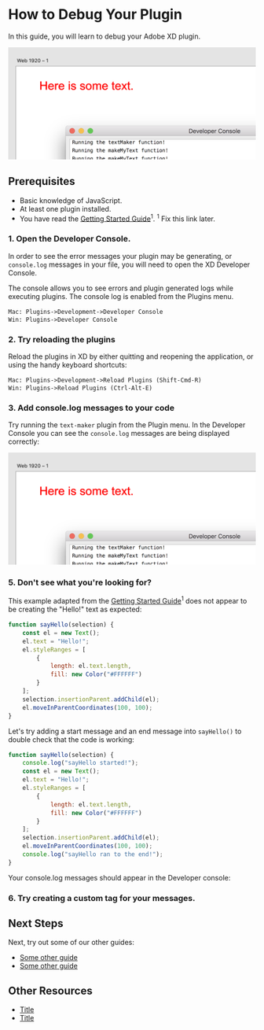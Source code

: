 # How to Debug Your Plugin

In this guide, you will learn to debug your Adobe XD plugin.

<!-- Image or GIF if necessary -->

![cosole-message](readme-assets/console-log-display.png)

<!-- doctoc command config: -->
<!-- $ doctoc ./readme.md --title "## Contents" --entryprefix 1. --gitlab --maxlevel 3 -->

<!-- START doctoc generated TOC please keep comment here to allow auto update -->
<!-- DON'T EDIT THIS SECTION, INSTEAD RE-RUN doctoc TO UPDATE -->


## Prerequisites

- Basic knowledge of JavaScript.
- At least one plugin installed.
- You have read the [Getting Started Guide](https://git.corp.adobe.com/finnegan/xd-guides-samples/tree/simpler/Guides/Getting-Started)<sup>1</sup>.
<sup>1</sup> Fix this link later. 

### 1. Open the Developer Console.

In order to see the error messages your plugin may be generating, or `console.log` messages in your file, you will need to open the XD Developer Console.

The console allows you to see errors and plugin generated logs while executing plugins. The console log is enabled from the Plugins menu.

```
Mac: Plugins->Development->Developer Console
Win: Plugins->Developer Console
```

### 2. Try reloading the plugins

Reload the plugins in XD by either quitting and reopening the application, or using the handy keyboard shortcuts:

```
Mac: Plugins->Development->Reload Plugins (Shift-Cmd-R)
Win: Plugins->Reload Plugins (Ctrl-Alt-E)
```

### 3. Add console.log messages to your code

Try running the `text-maker` plugin from the Plugin menu. In the Developer Console you can see the `console.log` messages are being displayed correctly:

![Console.log messages appear in the Developer Console within XD](readme-assets/console-log-display.png)

### 5. Don't see what you're looking for?

This example adapted from the [Getting Started Guide](https://git.corp.adobe.com/finnegan/xd-guides-samples/tree/simpler/Guides/Getting-Started)<sup>1</sup> does not appear to be creating the "Hello!" text as expected:

```javascript
function sayHello(selection) { 
    const el = new Text();
    el.text = "Hello!";
    el.styleRanges = [
        {
            length: el.text.length,
            fill: new Color("#FFFFFF")
        }
    ];
    selection.insertionParent.addChild(el);
    el.moveInParentCoordinates(100, 100);
}
```

Let's try adding a start message and an end message into `sayHello()` to double check that the code is working:

```javascript
function sayHello(selection) { 
    console.log("sayHello started!");
    const el = new Text();
    el.text = "Hello!";
    el.styleRanges = [
        {
            length: el.text.length,
            fill: new Color("#FFFFFF")
        }
    ];
    selection.insertionParent.addChild(el);
    el.moveInParentCoordinates(100, 100);
    console.log("sayHello ran to the end!");
}

```

Your console.log messages should appear in the Developer console:



### 6. Try creating a custom tag for your messages.

## Next Steps

Next, try out some of our other guides:

- [Some other guide](some-other-guide)
- [Some other guide](some-other-guide)

## Other Resources

- [Title](link)
- [Title](link)
